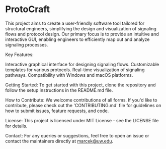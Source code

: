 # ProtoCraft
This project aims to create a user-friendly software tool tailored for structural engineers, simplifying the design and visualization of signaling flows and protocol design.  Our primary focus is to provide an intuitive and interactive GUI, enabling engineers to efficiently map out and analyze signaling processes.  

Key Features:

Interactive graphical interface for designing signaling flows.
Customizable templates for various protocols.
Real-time visualization of signaling pathways.
Compatibility with Windows and macOS platforms.

Getting Started:
To get started with this project, clone the repository and follow the setup instructions in the README.md file.

How to Contribute:
We welcome contributions of all forms. If you'd like to contribute, please check out the 'CONTRIBUTING.md' file for guidelines on how to submit issues, feature requests, and code.

License:
This project is licensed under MIT License - see the LICENSE file for details.

Contact:
For any queries or suggestions, feel free to open an issue or contact the maintainers directly at marcek@uw.edu.
